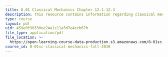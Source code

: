 ```yaml
---
title: 8.01 Classical Mechanics Chapter 12.1-12.3
description: This resource contains information regarding classical mechanics.
type: course
layout: pdf
uid: 458e0f90330ee24a1c11a5d7e4ccb67b
file_type: application/pdf
file_location: >-
  https://open-learning-course-data-production.s3.amazonaws.com/8-01sc-classical-mechanics-fall-2016/458e0f90330ee24a1c11a5d7e4ccb67b_MIT8_01F16_chapter12.1_12.3.pdf
course_id: 8-01sc-classical-mechanics-fall-2016
---
```

